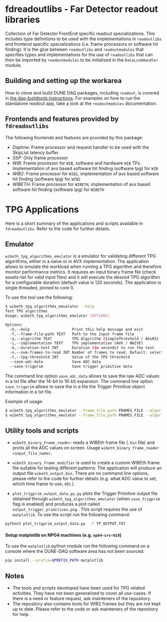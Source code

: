 # fdreadoutlibs - Far Detector readout libraries
Collection of Far Detector FrontEnd specific readout specializations. This includes type definitions to be used with the implementations in `readoutlibs` and frontend specific specializations (i.e. frame processors or software hit finding). It is the glue between `readoutlibs` and `readoutmodules` that specifies types and implementations for the use of `readoutlibs` that can then be imported by `readoutmodules` to be initialized in the `DataLinkHandler` module.

## Building and setting up the workarea

How to clone and build DUNE DAQ packages, including `readout`, is covered in [the daq-buildtools instructions](https://dune-daq-sw.readthedocs.io/en/latest/packages/daq-buildtools/). For examples on how to run the standalone readout app, take a look at the `readoutmodules` documentation.

## Frontends and features provided by `fdreadoutlibs`
The following frontends and features are provided by this package:
* *Daphne*: Frame processor and request handler to be used with the SkipList latency buffer.
* *SSP*: Only frame processor
* *WIB*: Frame processor for `WIB`, software and hardware `WIB` TPs. Implementation of avx based software hit finding (software tpg) for `WIB`
* *WIB2*: Frame processor for `WIB2`, implementation of avx based software hit finding (software tpg) for `WIB2`
* *WIBETH*: Frame processor for `WIBETH`, implementation of avx based software hit finding (software tpg) for `WIBETH`


# TPG Applications
Here is a short summary of the applications and scripts available in `fdreadoutlibs`. Refer to the code for further details. 

## Emulator

`wibeth_tpg_algorithms_emulator` is a emulator for validating different TPG algorithms, either in a naive or in AVX implementation. The application allows to emulate the workload when running a TPG algorithm and therefore monitor performance metrics. It requires an input binary frame file (check assets-list for valid input files) and it will execute the desired TPG algorithm for a configurable duration (default value is 120 seconds). The application is single threaded, pinned to core 0. 

To use the tool use the following:
```sh
$ wibeth_tpg_algorithms_emualator --help 
Test TPG algorithms
Usage: wibeth_tpg_algorithms_emulator [OPTIONS]

Options:
  -h,--help                   Print this help message and exit
  -f,--frame-file-path TEXT   Path to the input frame file
  -a,--algorithm TEXT         TPG Algorithm (SimpleThreshold / AbsRS)
  -i,--implementation TEXT    TPG implementation (AVX / NAIVE)
  -d,--duration-test INT      Duration (in seconds) to run the test
  -n,--num-frames-to-read INT Number of frames to read. Default: select all frames.
  -t,--tpg-threshold INT      Value of the TPG threshold
  --save-adc-data             Save ADC data
  --save-trigprim             Save trigger primitive data
```

The command line option `save_adc_data` allows to save the raw ADC values in a txt file after the 14-bit to 16-bit expansion. The command line option `save_trigprim`  allows to save the in a file the Trigger Primitive object information in a txt file. 

Example of usage: 
```sh
$ wibeth_tpg_algorithms_emulator --frame_file_path FRAMES_FILE --algorithm SimpleThreshold --implementation AVX --save_adc_data
$ wibeth_tpg_algorithms_emulator --frame_file_path FRAMES_FILE --algorithm AbsRS --implementation AVX  --save_trigprim 
```

## Utility tools and scripts

* `wibeth_binary_frame_reader`: reads a WIBEth frame file (`.bin` file) and prints all the ADC values on screen. Usage `wibeth_binary_frame_reader <input_file_name>`.  

* `wibeth_binary_frame_modifier` is used to create a custom WIBEth frame file suitable for testing different patterns. The application will produce an output file `wibeth_output.bin`. There are no command line options, please refer to the code for further details (e.g. what ADC value to set, which time frame to use, etc.). 

* `plot_trigprim_output_data.py.py` plots the Trigger Primitive output file obtained through `wibeth_tpg_algorithms_emulator` (when `save_trigprim` flag is enabled) and produces a plot called `output_trigger_primitives.png` . This script requires the use of `matplotlib`. To use the script run the following command: 
```sh
python3 plot_trigprim_output_data.py  -f TP_OUTPUT.TXT
```

#### Setup matplotlib on NP04 machines (e.g. `np04-srv-019`)
To use the `matplotlib` python module run the following command on a console where the DUNE-DAQ software area has not been sourced:
```sh
pip install --prefix=$PREFIX_PATH matplotlib
```


## Notes
- The tools and scripts developed have been used for TPG related activities. They have not been generalized to cover all use-cases. If there is a need or feature request, ask mainteners of the repository.  
- The repository also contains tools for WIB2 frames but they are not kept up to date. Please refer to the code or ask mainteners of the repository for help. 

